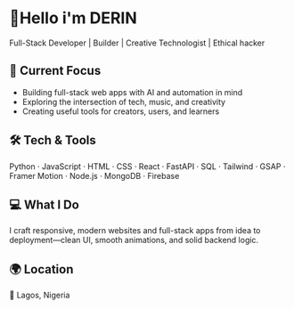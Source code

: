 # 🤭Hello i'm DERIN

Full-Stack Developer | Builder | Creative Technologist | Ethical hacker

## 🧭 Current Focus  
- Building full-stack web apps with AI and automation in mind  
- Exploring the intersection of tech, music, and creativity  
- Creating useful tools for creators, users, and learners  

## 🛠️ Tech & Tools  
Python · JavaScript · HTML · CSS · React · FastAPI · SQL · Tailwind · GSAP · Framer Motion · Node.js · MongoDB · Firebase  

## 💻 What I Do  
I craft responsive, modern websites and full-stack apps from idea to deployment—clean UI, smooth animations, and solid backend logic.  

## 🌍 Location  
📍 Lagos, Nigeria  


